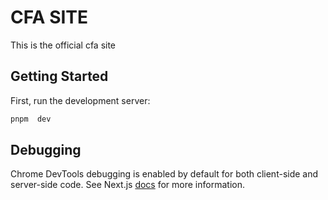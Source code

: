 # CFA SITE

This is the official cfa site

## Getting Started

First, run the development server:

```bash
pnpm  dev
```

## Debugging

Chrome DevTools debugging is enabled by default for both client-side and server-side code. See Next.js [docs](https://nextjs.org/docs/advanced-features/debugging#debugging-with-chrome-devtools) for more information.
